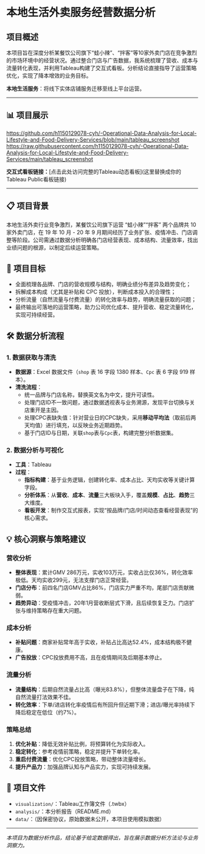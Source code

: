 # 本地生活外卖服务经营数据分析

## 项目概述
本项目旨在深度分析某餐饮公司旗下“蛙小辣”、“拌客”等10家外卖门店在竞争激烈的市场环境中的经营状况。通过整合门店与广告数据，我系统梳理了营收、成本与流量转化表现，并利用Tableau构建了交互式看板。分析结论直接指导了运营策略优化，实现了降本增效的业务目标。

**本地生活服务**：将线下实体店铺服务迁移至线上平台运营。

---

## 📊 项目展示

https://github.com/h1150129078-cyh/-Operational-Data-Analysis-for-Local-Lifestyle-and-Food-Delivery-Services/blob/main/tableau_screenshot
https://raw.githubusercontent.com/h1150129078-cyh/-Operational-Data-Analysis-for-Local-Lifestyle-and-Food-Delivery-Services/main/tableau_screenshot

**交互式看板链接：**[点击此处访问完整的Tableau动态看板](这里替换成你的Tableau Public看板链接)

---

## 📋 项目背景
本地生活外卖行业竞争激烈，某餐饮公司旗下运营 “蛙小辣”“拌客” 两个品牌共 10 家外卖门店，在 19 年 10 月 - 20 年 9 月期间经历了业务扩张、疫情冲击、门店调整等阶段。公司需通过数据分析明确各门店经营表现、成本结构、流量效率，找出业绩问题的根源，以制定后续运营策略。

## 🎯 项目目标
- 全面梳理各品牌、门店的营收规模与结构，明确业绩分布差异及趋势变化；
- 拆解成本构成（尤其是补贴和 CPC 投放），判断成本投入的合理性；
- 分析流量（自然流量与付费流量）的转化效率与趋势，明确流量获取的问题；
- 最终输出可落地的运营策略，助力公司优化成本、提升营收、稳定流量转化，实现可持续经营。

## 🛠️ 数据分析流程

### 1. 数据获取与清洗
- **数据源**：Excel 数据文件（`shop` 表 16 字段 1380 样本、`Cpc` 表 6 字段 919 样本）。
- **清洗流程**：
  - 统一品牌与门店名称，替换英文名为中文，提升可读性。
  - 处理门店ID不一致问题，通过数据透视表与业务溯源，发现平台切换与关店重开是主因。
  - 处理CPC表缺失值：针对营业日的CPC缺失，采用**移动平均法**（取前后两天均值）进行填充，以反映业务近期趋势。
  - 基于门店ID与日期，关联`shop`表与`Cpc`表，构建完整分析数据集。

### 2. 数据分析与可视化
- **工具**：Tableau
- **过程**：
  - **指标构建**：基于业务逻辑，创建转化率、成本占比、天均实收等关键计算字段。
  - **分析体系**：从**营收**、**成本**、**流量**三大板块入手，覆盖**规模**、**占比**、**趋势**三大维度。
  - **看板开发**：制作交互式报表，实现“按品牌/门店/时间动态查看经营表现”的核心需求。

## 💡 核心洞察与策略建议

### 营收分析
- **整体表现**：累计GMV 286万元，实收103万元，实收占比仅36%，转化效率极低。天均实收299元，无法支撑门店正常经营。
- **门店分布**：前四名门店GMV占比86%，门店实力严重不均，尾部门店贡献微弱。
- **趋势异动**：受疫情冲击，20年1月营收断层式下滑，且后续恢复乏力。门店扩张与维持策略存在重大问题。

### 成本分析
- **补贴问题**：商家补贴常年高于实收，补贴占比高达52.4%，成本结构极不健康。
- **广告投放**：CPC投放费用不高，且在疫情期间及后期基本停止。

### 流量分析
- **流量结构**：后期自然流量占比高（曝光83.8%），但整体流量盘子在下降，纯自然流量打法效果不佳。
- **转化效率**：下单/进店转化率疫情后有所回升但近期下滑；进店/曝光率持续下降后稳定在低位（约7%）。

### 策略总结
1.  **优化补贴**：降低无效补贴比例，将预算转化为实际收入。
2.  **稳定转化**：参考疫情前策略，稳定并提升下单转化率。
3.  **重启付费流量**：优化CPC投放策略，带动整体流量增长。
4.  **提升产品力**：加强品牌认知与产品实力，实现可持续发展。

## 📁 项目文件
- `visualization/`：Tableau工作簿文件（.twbx）
- `analysis/`：本分析报告（README.md）
- `data/`：（因保密协议，原始数据未公开，本项目使用模拟数据）

---
*本项目为数据分析作品，结论基于给定数据得出，旨在展示数据分析方法论与业务洞察力。*
